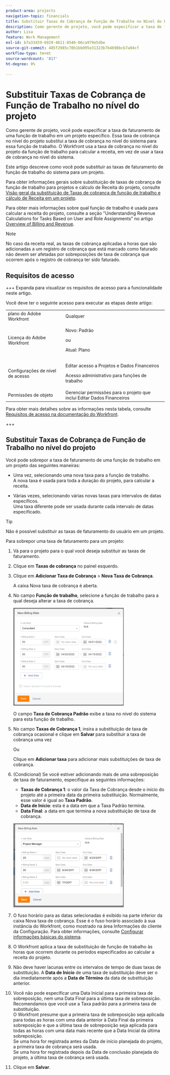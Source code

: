 ```yaml
---
product-area: projects
navigation-topic: financials
title: Substituir Taxas de Cobrança de Função de Trabalho no Nível do Projeto
description: Como gerente de projeto, você pode especificar a taxa de faturamento de uma função de trabalho em um projeto específico. Essa taxa de cobrança no nível do projeto substitui a taxa de cobrança no nível do sistema para essa função de trabalho. O Workfront usa a taxa de cobrança no nível do projeto da função de trabalho para calcular a receita, em vez de usar a taxa de cobrança no nível do sistema.
author: Lisa
feature: Work Management
exl-id: b7a33459-6929-4611-8546-06ca979e5dbe
source-git-commit: 485f2985c70b1bb095e31323b7b4698bcb7a04cf
workflow-type: tm+mt
source-wordcount: '817'
ht-degree: 0%

---
```


# Substituir Taxas de Cobrança de Função de Trabalho no nível do projeto

Como gerente de projeto, você pode especificar a taxa de faturamento de uma função de trabalho em um projeto específico. Essa taxa de cobrança no nível do projeto substitui a taxa de cobrança no nível do sistema para essa função de trabalho. O Workfront usa a taxa de cobrança no nível do projeto da função de trabalho para calcular a receita, em vez de usar a taxa de cobrança no nível do sistema.

Este artigo descreve como você pode substituir as taxas de faturamento de função de trabalho do sistema para um projeto.

Para obter informações gerais sobre substituição de taxas de cobrança de função de trabalho para projetos e cálculo de Receita do projeto, consulte [Visão geral da substituição de Taxas de cobrança de função de trabalho e cálculo de Receita em um projeto](../../../manage-work/projects/project-finances/override-role-billing-rates-and-calculate-project-revenue.md).

Para obter mais informações sobre qual função de trabalho é usada para calcular a receita do projeto, consulte a seção &quot;Understanding Revenue Calculations for Tasks Based on User and Role Assignments&quot; no artigo [Overview of Billing and Revenue](../../../manage-work/projects/project-finances/billing-and-revenue-overview.md).

>[!NOTE]
>
>No caso da receita real, as taxas de cobrança aplicadas a horas que são adicionadas a um registro de cobrança que está marcado como faturado não devem ser afetadas por sobreposições de taxa de cobrança que ocorrem após o registro de cobrança ter sido faturado.

## Requisitos de acesso

+++ Expanda para visualizar os requisitos de acesso para a funcionalidade neste artigo.

Você deve ter o seguinte acesso para executar as etapas deste artigo:

<table style="table-layout:auto"> 
 <col> 
 <col> 
 <tbody> 
  <tr> 
   <td role="rowheader">plano do Adobe Workfront</td> 
   <td>Qualquer</td> 
  </tr> 
  <tr> 
   <td role="rowheader">Licença do Adobe Workfront</td> 
   <td>
   <p>Novo: Padrão</p>
   <p>ou</p>
   <p>Atual: Plano</p></td> 
  </tr> 
  <tr> 
   <td role="rowheader">Configurações de nível de acesso</td> 
   <td> <p>Editar acesso a Projetos e Dados Financeiros</p> <p>Acesso administrativo para funções de trabalho</p></td> 
  </tr> 
  <tr> 
   <td role="rowheader">Permissões de objeto</td> 
   <td>Gerenciar permissões para o projeto que inclui Editar Dados Financeiros </td> 
  </tr> 
 </tbody> 
</table>

Para obter mais detalhes sobre as informações nesta tabela, consulte [Requisitos de acesso na documentação do Workfront](/help/quicksilver/administration-and-setup/add-users/access-levels-and-object-permissions/access-level-requirements-in-documentation.md).

+++

## Substituir Taxas de Cobrança de Função de Trabalho no nível do projeto

Você pode sobrepor a taxa de faturamento de uma função de trabalho em um projeto das seguintes maneiras:

* Uma vez, selecionando uma nova taxa para a função de trabalho.\
  A nova taxa é usada para toda a duração do projeto, para calcular a receita.

* Várias vezes, selecionando várias novas taxas para intervalos de datas específicos.\
  Uma taxa diferente pode ser usada durante cada intervalo de datas especificado.

>[!TIP]
>
>Não é possível substituir as taxas de faturamento do usuário em um projeto.

Para sobrepor uma taxa de faturamento para um projeto:

1. Vá para o projeto para o qual você deseja substituir as taxas de faturamento.
1. Clique em **Taxas de cobrança** no painel esquerdo.
1. Clique em **Adicionar Taxa de Cobrança** > **Nova Taxa de Cobrança**.

   A caixa Nova taxa de cobrança é aberta.

1. No campo **Função de trabalho**, selecione a função de trabalho para a qual deseja alterar a taxa de cobrança.

   ![Substituir taxa de cobrança no projeto](assets/override-billing-rate-on-project-nwe-350x310.png)

   O campo **Taxa de Cobrança Padrão** exibe a taxa no nível do sistema para esta função de trabalho.

1. No campo **Taxas de Cobrança 1**, insira a substituição de taxa de cobrança ocasional e clique em **Salvar** para substituir a taxa de cobrança uma vez

   Ou

   Clique em **Adicionar taxa** para adicionar mais substituições de taxa de cobrança.

1. (Condicional) Se você estiver adicionando mais de uma sobreposição de taxa de faturamento, especifique as seguintes informações:

   * **Taxas de Cobrança 1**: o valor da Taxa de Cobrança desde o início do projeto até a primeira data da primeira substituição. Normalmente, esse valor é igual ao **Taxa Padrão**.
   * **Data de Início**: esta é a data em que a Taxa Padrão termina.
   * **Data Final**: a data em que termina a nova substituição de taxa de cobrança.

   ![nova_taxa_de_cobrança_com_datas_de_ajuste.png](assets/new-billing-rate-with-adjustment-dates-350x266.png)

1. O fuso horário para as datas selecionadas é exibido na parte inferior da caixa Nova taxa de cobrança. Esse é o fuso horário associado à sua instância do Workfront, como mostrado na área Informações do cliente da Configuração. Para obter informações, consulte [Configurar informações básicas do sistema](../../../administration-and-setup/get-started-wf-administration/configure-basic-info.md).
1. O Workfront aplica a taxa de substituição de função de trabalho às horas que ocorrem durante os períodos especificados ao calcular a receita do projeto.
1. Não deve haver lacunas entre os intervalos de tempo de duas taxas de substituição. A **Data de Início** de uma taxa de substituição deve ser o dia imediatamente após a **Data de Término** da data de substituição anterior.

1. Você não pode especificar uma Data Inicial para a primeira taxa de sobreposição, nem uma Data Final para a última taxa de sobreposição.\
   Recomendamos que você use a Taxa padrão para a primeira taxa de substituição.\
   O Workfront presume que a primeira taxa de sobreposição seja aplicada para todas as horas com uma data anterior à Data Final da primeira sobreposição e que a última taxa de sobreposição seja aplicada para todas as horas com uma data mais recente que a Data Inicial da última sobreposição.\
   Se uma hora for registrada antes da Data de início planejada do projeto, a primeira taxa de cobrança será usada.\
   Se uma hora for registrada depois da Data de conclusão planejada do projeto, a última taxa de cobrança será usada.

1. Clique em **Salvar**.
